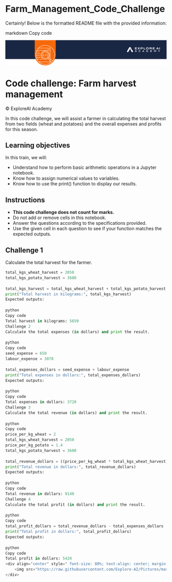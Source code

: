 # Farm_Management_Code_Challenge


Certainly! Below is the formatted README file with the provided information:

markdown
Copy code
<div align="center" style=" font-size: 80%; text-align: center; margin: 0 auto">
    <img src="https://raw.githubusercontent.com/Explore-AI/Pictures/master/Python-Notebook-Banners/Code_challenge.png"  style="display: block; margin-left: auto; margin-right: auto;"/>
</div>

# Code challenge: Farm harvest management
© ExploreAI Academy

In this code challenge, we will assist a farmer in calculating the total harvest from two fields (wheat and potatoes) and the overall expenses and profits for this season.

## Learning objectives
In this train, we will:
- Understand how to perform basic arithmetic operations in a Jupyter notebook.
- Know how to assign numerical values to variables.
- Know how to use the print() function to display our results.

## Instructions
- **This code challenge does not count for marks.**
- Do not add or remove cells in this notebook.
- Answer the questions according to the specifications provided.
- Use the given cell in each question to see if your function matches the expected outputs.

## Challenge 1
Calculate the total harvest for the farmer.

```python
total_kgs_wheat_harvest = 2050
total_kgs_potato_harvest = 3600

total_kgs_harvest = total_kgs_wheat_harvest + total_kgs_potato_harvest
print("Total harvest in kilograms:", total_kgs_harvest)
Expected outputs:

python
Copy code
Total harvest in kilograms: 5650
Challenge 2
Calculate the total expenses (in dollars) and print the result.

python
Copy code
seed_expense = 650
labour_expense = 3070

total_expenses_dollars = seed_expense + labour_expense
print("Total expenses in dollars:", total_expenses_dollars) 
Expected outputs:

python
Copy code
Total expenses in dollars: 3720
Challenge 3
Calculate the total revenue (in dollars) and print the result.

python
Copy code
price_per_kg_wheat = 2
total_kgs_wheat_harvest = 2050
price_per_kg_potato = 1.4
total_kgs_potato_harvest = 3600

total_revenue_dollars = ((price_per_kg_wheat * total_kgs_wheat_harvest) + (price_per_kg_potato * total_kgs_potato_harvest))
print("Total revenue in dollars:", total_revenue_dollars) 
Expected outputs:

python
Copy code
Total revenue in dollars: 9140
Challenge 4
Calculate the total profit (in dollars) and print the result.

python
Copy code
total_profit_dollars = total_revenue_dollars - total_expenses_dollars
print("Total profit in dollars:", total_profit_dollars)
Expected outputs:

python
Copy code
Total profit in dollars: 5420 
<div align="center" style=" font-size: 80%; text-align: center; margin: 0 auto">
    <img src="https://raw.githubusercontent.com/Explore-AI/Pictures/master/ExploreAI_logos/EAI_Blue_Dark.png"  style="width:200px";/>
</div>
```

